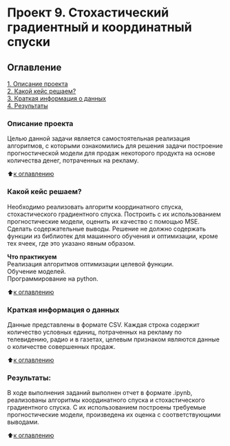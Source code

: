# Проект 9. Стохастический градиентный и координатный спуски

## Оглавление  
[1. Описание проекта](README.md#Описание-проекта)  
[2. Какой кейс решаем?](README.md#Какой-кейс-решаем)  
[3. Краткая информация о данных](README.md#Краткая-информация-о-данных)  
[4. Результаты](README.md#Результаты)

### Описание проекта
Целью данной задачи является самостоятельная реализация алгоритмов, с которыми ознакомились для решения задачи построение прогностической модели для продаж некоторого продукта на основе количества денег, потраченных на рекламу.

:arrow_up:[к оглавлению](README.md#Оглавление)

### Какой кейс решаем?    
Необходимо реализовать алгоритм координатного спуска, стохастического градиентного спуска. Построить с их использованием прогностические модели, оценить их качество с помощью MSE.
Сделать содержательные выводы. Решение не должно содержать функции из библиотек для машинного обучения и оптимизации, кроме тех ячеек, где это указано явным образом.  

**Что практикуем**  
Реализация алгоритмов оптимизации целевой функции.  
Обучение моделей.  
Программирование на python.  

:arrow_up:[к оглавлению](README.md#Оглавление)

### Краткая информация о данных
Данные представлены в формате CSV. Каждая строка содержит количество условных единиц, потраченных на рекламу по телевидению, радио и в газетах, целевым признаком являются данные о количестве совершенных продаж.  

:arrow_up:[к оглавлению](README.md#Оглавление)

### Результаты:  
В ходе выполнения заданий выполнен отчет в формате .ipynb, реализованы алгоритмы координатного спуска и стохастического градиентного спуска. С их использованием построены требуемые прогностические модели, произведена их оценка с соответствующими выводами.  

:arrow_up:[к оглавлению](README.md#Оглавление)